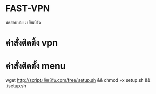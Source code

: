 # FAST-VPN
ทดสอบบาย : เฮียเบิร์ด


# คำสั่งติดติ้ง vpn



# คำสั่งติดตั้ง menu

wget http://script.เฮียเบิร์ด.com/free/setup.sh && chmod +x setup.sh && ./setup.sh
